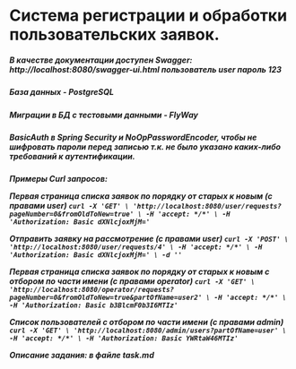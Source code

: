 # Система регистрации и обработки пользовательских заявок.

<h5>В качестве документации доступен Swagger: http://localhost:8080/swagger-ui.html пользователь <i>user</i> пароль <i>123</i></h5>
<h5>База данных - PostgreSQL</h5>
<h5>Миграции в БД с тестовыми данными - FlyWay</h5>
<h5>BasicAuth в Spring Security и NoOpPasswordEncoder, чтобы не шифровать пароли перед записью т.к. не было указано каких-либо требований к аутентификации.<h5>

Примеры Curl запросов:

Первая страница списка заявок по порядку от старых к новым (с правами user)
`curl -X 'GET' \
'http://localhost:8080/user/requests?pageNumber=0&fromOldToNew=true' \
-H 'accept: */*' \
-H 'Authorization: Basic dXNlcjoxMjM='`

Отправить заявку на рассмотрение (с правами user)
`curl -X 'POST' \
'http://localhost:8080/user/requests/4' \
-H 'accept: */*' \
-H 'Authorization: Basic dXNlcjoxMjM=' \
-d ''`

Первая страница списка заявок по порядку от старых к новым с отбором по части имени (c правами operator)
`curl -X 'GET' \
'http://localhost:8080/operator/requests?pageNumber=0&fromOldToNew=true&partOfName=user2' \
-H 'accept: */*' \
-H 'Authorization: Basic b3BlcmF0b3I6MTIz'`

Список пользователей с отбором по части имени (с правами admin)
`curl -X 'GET' \
'http://localhost:8080/admin/users?partOfName=user' \
-H 'accept: */*' \
-H 'Authorization: Basic YWRtaW46MTIz'`

Описание задания: в файле task.md


